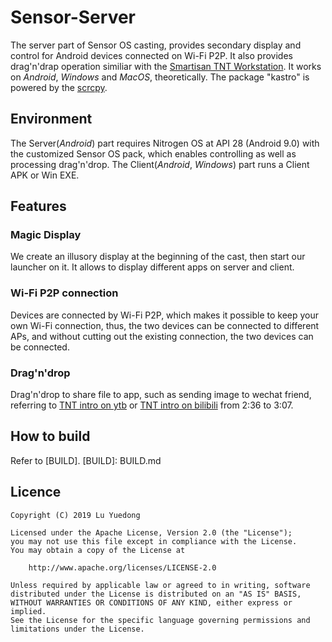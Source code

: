 # Sensor-Server

The server part of Sensor OS casting, provides secondary display and control for Android devices connected on Wi-Fi P2P.
It also provides drag'n'drap operation similiar with the [Smartisan TNT Workstation](https://www.smartisan.com/tnt/overview).
It works on _Android_, _Windows_ and _MacOS_, theoretically.
The package "kastro" is powered by the [scrcpy](https://github.com/Genymobile/scrcpy).



## Environment

The Server(_Android_) part requires Nitrogen OS at API 28 (Android 9.0) with the customized Sensor OS pack, which enables controlling as well as processing drag'n'drop.
The Client(_Android_, _Windows_) part runs a Client APK or Win EXE.

## Features

### Magic Display

We create an illusory display at the beginning of the cast, then start our launcher on it.
It allows to display different apps on server and client.

### Wi-Fi P2P connection

Devices are connected by Wi-Fi P2P, which makes it possible to keep your own Wi-Fi connection, thus, the two devices can be connected to different APs, and without cutting out the existing connection, the two devices can be connected.

### Drag'n'drop

Drag'n'drop to share file to app, such as sending image to wechat friend, referring to [TNT intro on ytb](https://www.youtube.com/watch?v=i9bc2ko-a8k) or [TNT intro on bilibili](https://www.bilibili.com/video/av39075190) from 2:36 to 3:07.

## How to build
Refer to [BUILD].
[BUILD]: BUILD.md

## Licence

    Copyright (C) 2019 Lu Yuedong

    Licensed under the Apache License, Version 2.0 (the "License");
    you may not use this file except in compliance with the License.
    You may obtain a copy of the License at

        http://www.apache.org/licenses/LICENSE-2.0

    Unless required by applicable law or agreed to in writing, software
    distributed under the License is distributed on an "AS IS" BASIS,
    WITHOUT WARRANTIES OR CONDITIONS OF ANY KIND, either express or implied.
    See the License for the specific language governing permissions and
    limitations under the License.
